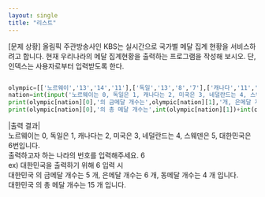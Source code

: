 ```yaml
---
layout: single
title: "리스트"
---
```


[문제 상황]
올림픽 주관방송사인 KBS는 실시간으로 국가별 메달 집계 현황을 서비스하려고 합니다. 현재 우리나라의 메달 집계현황을 출력하는 프로그램을 작성해 보시오. 단, 인덱스는 사용자로부터 입력받도록 한다.

~~~ python

olympic=[['노르웨이','13','14','11'],['독일','13','8','7'],['캐나다','11','8','9'],['미국','9','8','6'],['네덜란드','8','6','6'],['스웨덴','6','6','0'],['대한민국','5','6','4']]
nation=int(input('노르웨이는 0, 독일은 1, 캐나다는 2, 미국은 3, 네덜란드는 4, 스웨덴은 5, 대한민국은 6번입니다. 출력하고자 하는 나라의 번호를 입력해주세요.'))
print(olympic[nation][0],'의 금메달 개수는',olympic[nation][1],'개, 은메달 개수는',olympic[nation][2],'개, 동메달 개수는',olympic[nation][3],'개 입니다.')
print(olympic[nation][0],'의 총 메달 개수는',int(olympic[nation][1])+int(olympic[nation][2])+int(olympic[nation][3]),'개 입니다.')

~~~

|출력 결과|  
노르웨이는 0, 독일은 1, 캐나다는 2, 미국은 3, 네덜란드는 4, 스웨덴은 5, 대한민국은 6번입니다.   
출력하고자 하는 나라의 번호를 입력해주세요. 6    
 ex) 대한민국을 출력하기 위해 6 입력 시   
대한민국 의 금메달 개수는 5 개, 은메달 개수는 6 개, 동메달 개수는 4 개 입니다.   
대한민국 의 총 메달 개수는 15 개 입니다.
